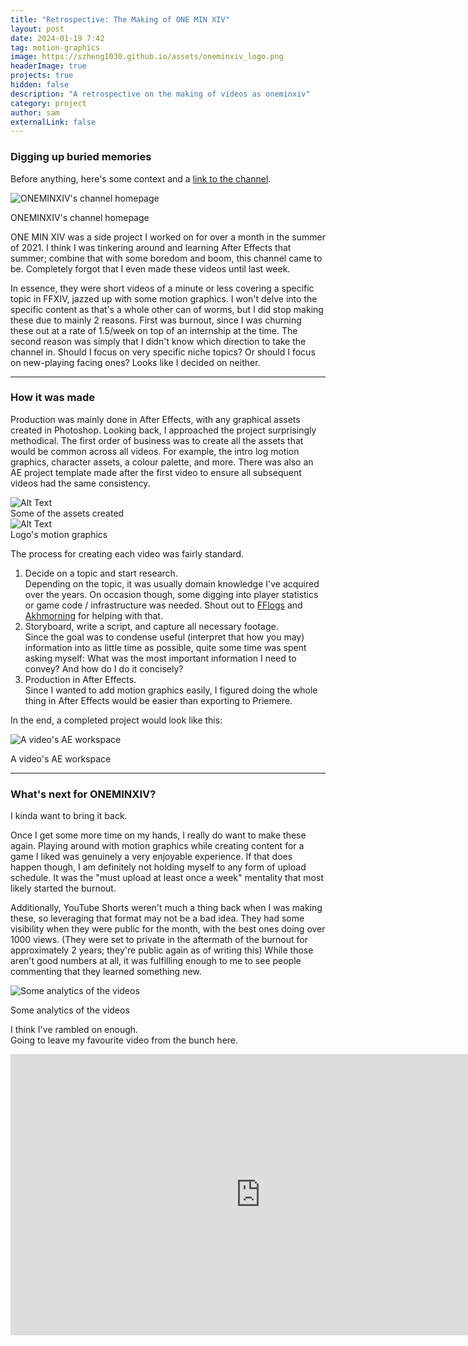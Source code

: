 ```yaml
---
title: "Retrospective: The Making of ONE MIN XIV"
layout: post
date: 2024-01-19 7:42
tag: motion-graphics
image: https://szheng1030.github.io/assets/oneminxiv_logo.png
headerImage: true
projects: true
hidden: false
description: "A retrospective on the making of videos as oneminxiv"
category: project
author: sam
externalLink: false
---
```


### Digging up buried memories

Before anything, here's some context and a [link to the channel](https://www.youtube.com/@oneminxiv).

<div>
    <p>
        <img src="{{ site.url }}/assets/oneminxiv-home.png" alt="ONEMINXIV's channel homepage"/>
        <figcaption>ONEMINXIV's channel homepage</figcaption>
    </p>
</div>

ONE MIN XIV was a side project I worked on for over a month in the summer of 2021.
I think I was tinkering around and learning After Effects that summer; combine that with some boredom and boom, this channel came to be.
Completely forgot that I even made these videos until last week.

In essence, they were short videos of a minute or less covering a specific topic in FFXIV, jazzed up with some motion graphics.
I won't delve into the specific content as that's a whole other can of worms, but I did stop making these due to mainly 2 reasons.
First was burnout, since I was churning these out at a rate of 1.5/week on top of an internship at the time.
The second reason was simply that I didn't know which direction to take the channel in.
Should I focus on very specific niche topics? Or should I focus on new-playing facing ones? Looks like I decided on neither.

---
### How it was made

Production was mainly done in After Effects, with any graphical assets created in Photoshop.
Looking back, I approached the project surprisingly methodical.
The first order of business was to create all the assets that would be common across all videos.
For example, the intro log motion graphics, character assets, a colour palette, and more.
There was also an AE project template made after the first video to ensure all subsequent videos had the same consistency.

<div class="side-by-side">
    <div class="toleft">
        <img class="image" src="{{ site.url }}/assets/oneminxiv-assets.png" alt="Alt Text">
        <figcaption class="caption">Some of the assets created</figcaption>
    </div>
    <div class="toright">
        <img class="image" src="{{ site.url }}/assets/oneminxiv-logo.gif" alt="Alt Text">
        <figcaption class="caption">Logo's motion graphics</figcaption>
    </div>
</div>

The process for creating each video was fairly standard.
1. Decide on a topic and start research.<br>
Depending on the topic, it was usually domain knowledge I've acquired over the years.
On occasion though, some digging into player statistics or game code / infrastructure was needed.
Shout out to [FFlogs](https://www.fflogs.com/) and [Akhmorning](https://www.akhmorning.com/allagan-studies/) for helping with that.
2. Storyboard, write a script, and capture all necessary footage.<br>
Since the goal was to condense useful (interpret that how you may) information into as little time as possible, quite some time was spent asking myself: 
What was the most important information I need to convey? And how do I do it concisely?
3. Production in After Effects.<br>
Since I wanted to add motion graphics easily, I figured doing the whole thing in After Effects would be easier than exporting to Priemere.

In the end, a completed project would look like this:
<div>
    <p>
        <img src="{{ site.url }}/assets/oneminxiv-project.png" alt="A video's AE workspace"/>
        <figcaption>A video's AE workspace</figcaption>
    </p>
</div>

---
### What's next for ONEMINXIV?

I kinda want to bring it back.

Once I get some more time on my hands, I really do want to make these again.
Playing around with motion graphics while creating content for a game I liked was genuinely a very enjoyable experience.
If that does happen though, I am definitely not holding myself to any form of upload schedule.
It was the "must upload at least once a week" mentality that most likely started the burnout.

Additionally, YouTube Shorts weren't much a thing back when I was making these, so leveraging that format may not be a bad idea.
They had some visibility when they were public for the month, with the best ones doing over 1000 views.
(They were set to private in the aftermath of the burnout for approximately 2 years; they're public again as of writing this)
While those aren't good numbers at all, it was fulfilling enough to me to see people commenting that they learned something new.

<div>
    <p>
        <img src="{{ site.url }}/assets/oneminxiv-analytics.png" alt="Some analytics of the videos"/>
        <figcaption>Some analytics of the videos</figcaption>
    </p>
</div>

I think I've rambled on enough.<br>
Going to leave my favourite video from the bunch here.

<div class="breaker"></div>
<iframe width="800" height="450" src="https://www.youtube.com/embed/lqraj8kq7sg?si=BKyoBEUFwxCoGwqU" title="YouTube video player" frameborder="0" allow="accelerometer; autoplay; clipboard-write; encrypted-media; gyroscope; picture-in-picture; web-share" allowfullscreen></iframe>
